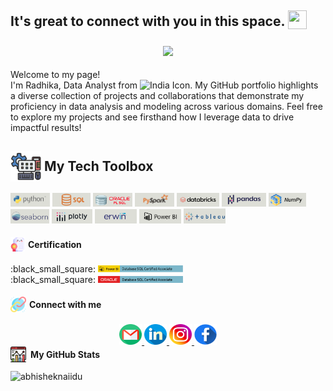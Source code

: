 <h2>It's great to connect with you in this space. <sub><img src="https://github.com/RadhikaDeshpande1010/RadhikaDeshpande1010/blob/main/Snapshots/GITHUB%20Smile.gif" height="30" width="30"></sub></h2>

<h3 align="center"><img src="https://github.com/RadhikaDeshpande1010/RadhikaDeshpande1010/blob/main/Snapshots/GITHUB%20Banner%20Snap.gif" height="390"></h3>

<p>
    Welcome to my page! <br>I'm Radhika, Data Analyst from <span style="vertical-align: text-top;"><img src="https://github.com/RadhikaDeshpande1010/RadhikaDeshpande1010/blob/main/Snapshots/India.png" width="20" height="15" alt="India Icon" />. My GitHub portfolio highlights a diverse collection of projects and collaborations that demonstrate my proficiency in data analysis and modeling across various domains. Feel free to explore my projects and see firsthand how I leverage data to drive impactful results!</span>
</p>
<h2>
    <div style="display: flex; align-items: center;">
          <img src="https://github.com/RadhikaDeshpande1010/skill-icon/blob/main/TechTools.png" alt="Icon" style="width: 49px; height: 49px; margin-right: 5px;">
          <span style="margin: 0;">My Tech Toolbox</span>
    </div>
</h2>
<p>
    <img alt="Python" src="https://github.com/RadhikaDeshpande1010/skill-icon/blob/main/Python_Logo1.PNG" width="63" style="max-height: 47px;" />
    <img alt="SQL" src="https://github.com/RadhikaDeshpande1010/skill-icon/blob/main/SQL_Logo1.PNG" width="61" style="max-height: 49px;" />
    <img alt="PLSQL" src="https://github.com/RadhikaDeshpande1010/skill-icon/blob/main/Oracle_PLSQL_Logo.png" width="63" style="max-height: 47px;" />
    <img alt="PySpark" src="https://github.com/RadhikaDeshpande1010/skill-icon/blob/main/PySpark_Logo1.PNG" width="63" style="max-height: 47px;" />
    <img alt="Databricks" src="https://github.com/RadhikaDeshpande1010/skill-icon/blob/main/Databricks_Logo1.PNG" width="68" style="max-height: 49px;" />
    <img alt="Pandas" src="https://github.com/RadhikaDeshpande1010/skill-icon/blob/main/Pandas_Logo.PNG" width="71" style="max-height: 47px;" />
    <img alt="Numpy" src="https://github.com/RadhikaDeshpande1010/skill-icon/blob/main/Numpy_Logo.png" width="60" style="max-height: 49px;" />
    <img alt="Seaborn" src="https://github.com/RadhikaDeshpande1010/skill-icon/blob/main/Seaborn-Logo.png" width="62" style="max-height: 49px;" />
    <img alt="Plotly" src="https://github.com/RadhikaDeshpande1010/skill-icon/blob/main/Plotly-logo.png" width="65" style="max-height: 49px;" />
    <img alt="Erwin" src="https://github.com/RadhikaDeshpande1010/skill-icon/blob/main/Erwin-Logo2.PNG" width="67" style="max-height: 47px;" /> 
    <img alt="PowerBi" src="https://github.com/RadhikaDeshpande1010/skill-icon/blob/main/PowerBi_Logo1.PNG" width="67" style="max-height: 47px;" />
    <img alt="Tableau" src="https://github.com/RadhikaDeshpande1010/skill-icon/blob/main/Tableau%20Logo.png" width="67" style="max-height: 47px;" />
</p>

<h4>
    <div style="display: flex; align-items: center;">
          <img src="https://github.com/RadhikaDeshpande1010/skill-icon/blob/main/Certificate_Logo.png" alt="Icon" style="width: 23px; height: 23px; margin-right: 5px;">
          <span style="margin: 0;">Certification</span>
    </div>
</h4>
<div align="left">
    <a>
        :black_small_square: <a href="https://github.com/RadhikaDeshpande1010/Certifications/blob/main/Power%20BI%20Data%20Analyst%20Associate.PNG">
        <img src="https://github.com/RadhikaDeshpande1010/skill-icon/blob/main/PowerBi_Certificate1.png" width="27%";" />
    </a>
  <br>
    <a>
        :black_small_square: <a href="https://github.com/RadhikaDeshpande1010/Certifications/blob/main/Oracle%20Database%20SQL%20Certification%201Z0-071.jpg">
        <img src="https://github.com/RadhikaDeshpande1010/skill-icon/blob/main/OracleAssociate_Certificate2.PNG" width="27%";" />
    </a>
  <br>
</div> 

<h4>
    <div style="display: flex; align-items: center;">
          <img src="https://github.com/RadhikaDeshpande1010/skill-icon/blob/main/Connect_Logo.png" alt="Icon" style="width: 25px; height: 25px; margin-right: 5px;">
          <span style="margin: 0;">Connect with me</span>
    </div>
</h4>
<div align="center">
  <a href="mailto:radhikadeshpande1010@gmail.com">
    <img src="https://github.com/RadhikaDeshpande1010/skill-icon/blob/main/gmail.png" height="33" width="36" />
  </a>
  
  <a href="https://www.linkedin.com/in/radhikadeshpande1010">
    <img src="https://github.com/RadhikaDeshpande1010/skill-icon/blob/main/linkedin.png" height="33" width="36" />
  </a>

  <a href="https://www.instagram.com/thatshringargirl?igsh=cnprZm95Z2R1Z2Vt">
    <img src="https://github.com/RadhikaDeshpande1010/skill-icon/blob/main/social.png" height="33" width="36" />
  </a>
  
  <a href="https://www.facebook.com/radhika.deshpande1">
    <img src="https://github.com/RadhikaDeshpande1010/skill-icon/blob/main/facebook.png" height="33" width="36" />
  </a>
</div>

<h4 style="margin: 0;">
  <div style="display: flex; align-items: center;">
    <img src="https://github.com/RadhikaDeshpande1010/skill-icon/blob/main/Stats.png?raw=true" alt="Icon" style="width: 25px; height: 25px; margin-right: 7px;">
    <span>My GitHub Stats</span>
  </div>
</h4>
<p align="left"> <img src="https://github-readme-stats.vercel.app/api?username=radhikadeshpande1010&show_icons=true&theme=gotham" alt="abhisheknaiidu" />
